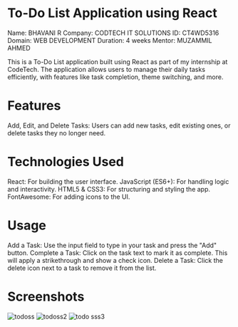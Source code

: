 # To-Do List Application using React
Name: BHAVANI R Company: CODTECH IT SOLUTIONS
ID: CT4WD5316 Domain: WEB DEVELOPMENT Duration: 4 weeks Mentor: MUZAMMIL AHMED

This is a To-Do List application built using React as part of my internship at CodeTech. The application allows users to manage their daily tasks efficiently, with features like task completion, theme switching, and more.

# Features
Add, Edit, and Delete Tasks: Users can add new tasks, edit existing ones, or delete tasks they no longer need.

# Technologies Used
React: For building the user interface.
JavaScript (ES6+): For handling logic and interactivity.
HTML5 & CSS3: For structuring and styling the app.
FontAwesome: For adding icons to the UI.


# Usage
Add a Task: Use the input field to type in your task and press the "Add" button.
Complete a Task: Click on the task text to mark it as complete. This will apply a strikethrough and show a check icon.
Delete a Task: Click the delete icon next to a task to remove it from the list.
# Screenshots
![todoss](https://github.com/user-attachments/assets/023ad677-8fe8-4e14-86f1-8a1a27e44e77)
![todoss2](https://github.com/user-attachments/assets/d6e8b23b-c109-4f90-909e-f7949ea072c7)
![todo sss3](https://github.com/user-attachments/assets/f91a1c82-91a6-4965-ad7b-de33d2b2f921)
